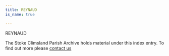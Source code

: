 ```yaml
---
title: REYNAUD
is_name: true

---
```


REYNAUD


The Stoke Climsland Parish Archive holds material under this index entry. To find out more please [contact us](/contact/)
